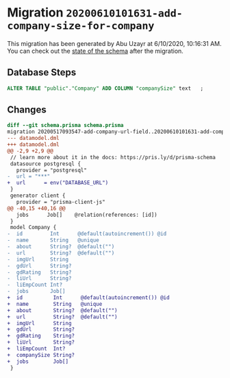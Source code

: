 # Migration `20200610101631-add-company-size-for-company`

This migration has been generated by Abu Uzayr at 6/10/2020, 10:16:31 AM.
You can check out the [state of the schema](./schema.prisma) after the migration.

## Database Steps

```sql
ALTER TABLE "public"."Company" ADD COLUMN "companySize" text   ;
```

## Changes

```diff
diff --git schema.prisma schema.prisma
migration 20200517093547-add-company-url-field..20200610101631-add-company-size-for-company
--- datamodel.dml
+++ datamodel.dml
@@ -2,9 +2,9 @@
 // learn more about it in the docs: https://pris.ly/d/prisma-schema
 datasource postgresql {
   provider = "postgresql"
-  url = "***"
+  url      = env("DATABASE_URL")
 }
 generator client {
   provider = "prisma-client-js"
@@ -40,15 +40,16 @@
   jobs      Job[]    @relation(references: [id])
 }
 model Company {
-  id         Int      @default(autoincrement()) @id
-  name       String   @unique
-  about      String?  @default("")
-  url        String?  @default("")
-  imgUrl     String
-  gdUrl      String?
-  gdRating   String?
-  liUrl      String?
-  liEmpCount Int?
-  jobs       Job[]
+  id          Int      @default(autoincrement()) @id
+  name        String   @unique
+  about       String?  @default("")
+  url         String?  @default("")
+  imgUrl      String
+  gdUrl       String?
+  gdRating    String?
+  liUrl       String?
+  liEmpCount  Int?
+  companySize String?
+  jobs        Job[]
 }
```
